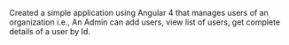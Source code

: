 Created a simple application using Angular 4 that manages users of an organization i.e., An Admin can add users, view list of users, get complete details of a user by Id.
